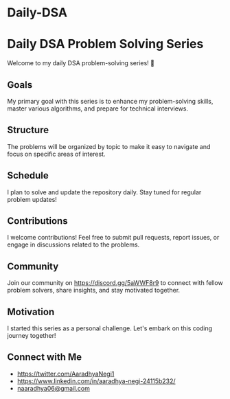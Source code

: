 # Daily-DSA

# Daily DSA Problem Solving Series

Welcome to my daily DSA problem-solving series! 🚀

## Goals
My primary goal with this series is to enhance my problem-solving skills, master various algorithms, and prepare for technical interviews.

## Structure
The problems will be organized by topic to make it easy to navigate and focus on specific areas of interest.

## Schedule
I plan to solve and update the repository daily. Stay tuned for regular problem updates!

## Contributions
I welcome contributions! Feel free to submit pull requests, report issues, or engage in discussions related to the problems.

## Community
Join our community on https://discord.gg/5aWWF8r9 to connect with fellow problem solvers, share insights, and stay motivated together.

## Motivation
I started this series as a personal challenge. Let's embark on this coding journey together!

## Connect with Me
- https://twitter.com/AaradhyaNegi1
- https://www.linkedin.com/in/aaradhya-negi-24115b232/
- naaradhya06@gmail.com
